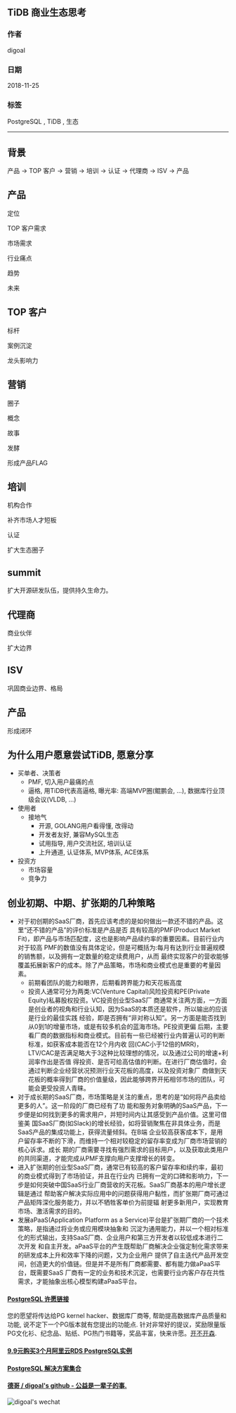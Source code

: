 ## TiDB 商业生态思考  
                                                                                         
### 作者                                                                                         
digoal                                                                                         
                                                                                         
### 日期                                                                                         
2018-11-25                                                                                     
                                                                                         
### 标签                                                                                         
PostgreSQL , TiDB , 生态      
                                                                                         
----                                                                                         
                                                                                         
## 背景        
  
产品 -> TOP 客户 -> 营销 -> 培训 -> 认证 -> 代理商 -> ISV -> 产品  
  
  
## 产品  
  
定位  
  
TOP 客户需求  
  
市场需求  
  
行业痛点  
  
趋势  
  
未来  
  
## TOP 客户  
标杆  
  
案例沉淀  
  
龙头影响力  
  
## 营销  
  
圈子  
  
概念  
  
故事  
  
发酵  
  
形成产品FLAG  
  
## 培训  
机构合作  
  
补齐市场人才短板  
  
认证  
  
扩大生态圈子  
  
## summit
扩大开源研发队伍，提供持久生命力。    
  
## 代理商  
  
商业伙伴  
  
扩大边界  
  
## ISV  
  
巩固商业边界、格局  
  
## 产品  
  
形成闭环  
  
## 为什么用户愿意尝试TiDB, 愿意分享   
- 买单者、决策者
    - PMF, 切入用户最痛的点
    - 逼格, 用TiDB代表高逼格, 曝光率: 高端MVP圈(鲲鹏会, ...), 数据库行业顶级会议(VLDB, ...)
- 使用者
    - 接地气
        - 开源, GOLANG用户看得懂, 改得动
        - 开发者友好, 兼容MySQL生态
        - 试用指导, 用户交流社区, 培训认证
        - 上升通道, 认证体系, MVP体系, ACE体系
- 投资方
    - 市场容量
    - 竞争力
  
## 创业初期、中期、扩张期的几种策略  
- 对于初创期的SaaS厂商，首先应该考虑的是如何做出一款还不错的产品。这里“还不错的产品”的评价标准是产品是否 具有较高的PMF(Product Market Fit)，即产品与市场匹配度，这也是影响产品续约率的重要因素。目前行业内对于较高 PMF的数值没有具体定论，但是可概括为:每月有达到行业普遍规模的销售额，以及拥有一定数量的稳定续费用户，从而 最终实现客户的营收能够覆盖拓展新客户的成本。除了产品策略，市场和商业模式也是重要的考量因素。
    - 前期看团队的能力和眼界，后期看跨界能力和天花板高度
    - 投资人通常可分为两类:VC(Venture Capital)风险投资和PE(Private Equity)私募股权投资。VC投资创业型SaaS厂 商通常关注两方面，一方面是创业者的视角和行业认知，因为SaaS的本质还是软件，所以输出的应该是行业的最佳实践 经验，即是否拥有“非对称认知”。另一方面是能否找到从0到1的增量市场，或是有较多机会的蓝海市场。PE投资更偏 后期，主要看厂商的数据指标和商业模式。目前有一些已经被行业内普遍认可的判断标准，如获客成本能否在12个月内收 回(CAC小于12倍的MRR)， LTV/CAC是否满足略大于3这种比较理想的情况，以及通过公司的增速+利润率作出是否值 得投资、是否可给高估值的判断。在进行厂商估值时，会通过判断企业经营状况预测行业天花板的高度，以及投资对象厂 商做到天花板的概率得到厂商的价值量级，因此能够跨界开拓相邻市场的团队，可能会更受投资人青睐。
- 对于成长期的SaaS厂商，市场策略是关注的重点，思考的是“如何将产品卖给更多的人”。这一阶段的厂商已经有了功 能和服务对象明确的SaaS产品，下一步便是如何找到更多的需求用户，并短时间内让其感受到产品价值。这里可借鉴美 国SaaS厂商(如Slack)的增长经验，如将营销聚焦在非具体业务，而是SaaS产品的集成功能上，获得流量倾斜。在B端 企业较高获客成本下，是用户留存率不断的下滑，而维持一个相对较稳定的留存率变成为厂商市场营销的核心诉求。成长 期的厂商需要寻找有强烈需求的目标用户，以及获取此类用户的共同渠道，才能完成从PMF支撑向用户支撑增长的转变。
- 进入扩张期的创业型SaaS厂商，通常已有较高的客户留存率和续约率，最初的商业模式得到了市场验证，并且在行业内 已拥有一定的口碑和影响力，下一步是如何突破中国SaaS行业厂商营收的天花板。SaaS厂商基本的用户增长逻辑是通过 帮助客户解决实际应用中的问题获得用户黏性，而扩张期厂商可通过产品矩阵深化服务能力，并以不牺牲客单价为前提辐 射更多新用户，实现教育市场、激活需求的目的。
- 发展aPaaS(Application Platform as a Service)平台是扩张期厂商的一个技术策略，是指通过将业务或应用模块抽象和 沉淀为通用能力，并以一个相对标准化的形式输出，支持SaaS厂商、企业用户和第三方开发者以较低成本进行二次开发 和自主开发。aPaaS平台的产生既帮助厂商解决企业强定制化需求带来的研发成本上升和效率下降的问题，又为企业用户 提供了自主迭代产品开发空间，创造更大的价值链。但是并不是所有厂商都需要、都有能力做aPaaS平台，既需要SaaS 厂商有一定的业务和技术沉淀，也需要行业内客户存在共性需求，才能抽象出核心模型构建aPaaS平台。
  
     
  
  
  
  
  
  
  
  
  
  
  
  
  
  
  
  
  
  
  
  
  
  
  
  
  
  
  
  
  
  
  
  
  
  
  
  
  
  
  
  
  
  
  
  
  
  
  
  
  
  
  
  
  
  
  
  
  
  
  
  
  
  
  
  
  
  
  
  
  
#### [PostgreSQL 许愿链接](https://github.com/digoal/blog/issues/76 "269ac3d1c492e938c0191101c7238216")
您的愿望将传达给PG kernel hacker、数据库厂商等, 帮助提高数据库产品质量和功能, 说不定下一个PG版本就有您提出的功能点. 针对非常好的提议，奖励限量版PG文化衫、纪念品、贴纸、PG热门书籍等，奖品丰富，快来许愿。[开不开森](https://github.com/digoal/blog/issues/76 "269ac3d1c492e938c0191101c7238216").  
  
  
#### [9.9元购买3个月阿里云RDS PostgreSQL实例](https://www.aliyun.com/database/postgresqlactivity "57258f76c37864c6e6d23383d05714ea")
  
  
#### [PostgreSQL 解决方案集合](https://yq.aliyun.com/topic/118 "40cff096e9ed7122c512b35d8561d9c8")
  
  
#### [德哥 / digoal's github - 公益是一辈子的事.](https://github.com/digoal/blog/blob/master/README.md "22709685feb7cab07d30f30387f0a9ae")
  
  
![digoal's wechat](../pic/digoal_weixin.jpg "f7ad92eeba24523fd47a6e1a0e691b59")
  

